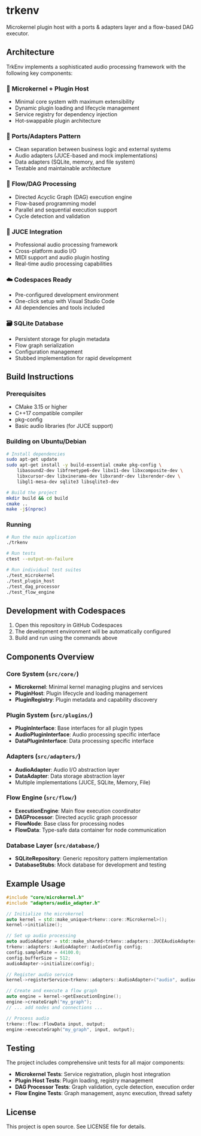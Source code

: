 # trkenv

Microkernel plugin host with a ports &amp; adapters layer and a flow-based DAG executor.

## Architecture

TrkEnv implements a sophisticated audio processing framework with the following key components:

### 🧩 **Microkernel + Plugin Host**
- Minimal core system with maximum extensibility
- Dynamic plugin loading and lifecycle management
- Service registry for dependency injection
- Hot-swappable plugin architecture

### 🔌 **Ports/Adapters Pattern**
- Clean separation between business logic and external systems
- Audio adapters (JUCE-based and mock implementations)
- Data adapters (SQLite, memory, and file system)
- Testable and maintainable architecture

### 🌊 **Flow/DAG Processing**
- Directed Acyclic Graph (DAG) execution engine
- Flow-based programming model
- Parallel and sequential execution support
- Cycle detection and validation

### 🎵 **JUCE Integration**
- Professional audio processing framework
- Cross-platform audio I/O
- MIDI support and audio plugin hosting
- Real-time audio processing capabilities

### ☁️ **Codespaces Ready**
- Pre-configured development environment
- One-click setup with Visual Studio Code
- All dependencies and tools included

### 🗃️ **SQLite Database**
- Persistent storage for plugin metadata
- Flow graph serialization
- Configuration management
- Stubbed implementation for rapid development

## Build Instructions

### Prerequisites
- CMake 3.15 or higher
- C++17 compatible compiler
- pkg-config
- Basic audio libraries (for JUCE support)

### Building on Ubuntu/Debian
```bash
# Install dependencies
sudo apt-get update
sudo apt-get install -y build-essential cmake pkg-config \
    libasound2-dev libfreetype6-dev libx11-dev libxcomposite-dev \
    libxcursor-dev libxinerama-dev libxrandr-dev libxrender-dev \
    libgl1-mesa-dev sqlite3 libsqlite3-dev

# Build the project
mkdir build && cd build
cmake ..
make -j$(nproc)
```

### Running
```bash
# Run the main application
./trkenv

# Run tests
ctest --output-on-failure

# Run individual test suites
./test_microkernel
./test_plugin_host
./test_dag_processor
./test_flow_engine
```

## Development with Codespaces

1. Open this repository in GitHub Codespaces
2. The development environment will be automatically configured
3. Build and run using the commands above

## Components Overview

### Core System (`src/core/`)
- **Microkernel**: Minimal kernel managing plugins and services
- **PluginHost**: Plugin lifecycle and loading management
- **PluginRegistry**: Plugin metadata and capability discovery

### Plugin System (`src/plugins/`)
- **PluginInterface**: Base interfaces for all plugin types
- **AudioPluginInterface**: Audio processing specific interface
- **DataPluginInterface**: Data processing specific interface

### Adapters (`src/adapters/`)
- **AudioAdapter**: Audio I/O abstraction layer
- **DataAdapter**: Data storage abstraction layer
- Multiple implementations (JUCE, SQLite, Memory, File)

### Flow Engine (`src/flow/`)
- **ExecutionEngine**: Main flow execution coordinator
- **DAGProcessor**: Directed acyclic graph processor
- **FlowNode**: Base class for processing nodes
- **FlowData**: Type-safe data container for node communication

### Database Layer (`src/database/`)
- **SQLiteRepository**: Generic repository pattern implementation
- **DatabaseStubs**: Mock database for development and testing

## Example Usage

```cpp
#include "core/microkernel.h"
#include "adapters/audio_adapter.h"

// Initialize the microkernel
auto kernel = std::make_unique<trkenv::core::Microkernel>();
kernel->initialize();

// Set up audio processing
auto audioAdapter = std::make_shared<trkenv::adapters::JUCEAudioAdapter>();
trkenv::adapters::AudioAdapter::AudioConfig config;
config.sampleRate = 44100.0;
config.bufferSize = 512;
audioAdapter->initialize(config);

// Register audio service
kernel->registerService<trkenv::adapters::AudioAdapter>("audio", audioAdapter);

// Create and execute a flow graph
auto engine = kernel->getExecutionEngine();
engine->createGraph("my_graph");
// ... add nodes and connections ...

// Process audio
trkenv::flow::FlowData input, output;
engine->executeGraph("my_graph", input, output);
```

## Testing

The project includes comprehensive unit tests for all major components:

- **Microkernel Tests**: Service registration, plugin host integration
- **Plugin Host Tests**: Plugin loading, registry management
- **DAG Processor Tests**: Graph validation, cycle detection, execution order
- **Flow Engine Tests**: Graph management, async execution, thread safety

## License

This project is open source. See LICENSE file for details.
